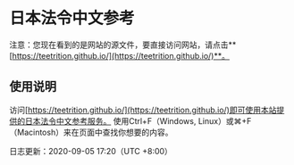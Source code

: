 # 日本法令中文参考
注意：您现在看到的是网站的源文件，要直接访问网站，请点击**[https://teetrition.github.io/](https://teetrition.github.io/)**。

## 使用说明
访问[https://teetrition.github.io/](https://teetrition.github.io/)即可使用本站提供的日本法令中文参考服务。
使用Ctrl+F（Windows, Linux）或⌘+F（Macintosh）来在页面中查找你想要的内容。

日志更新：2020-09-05 17:20（UTC +8:00）
